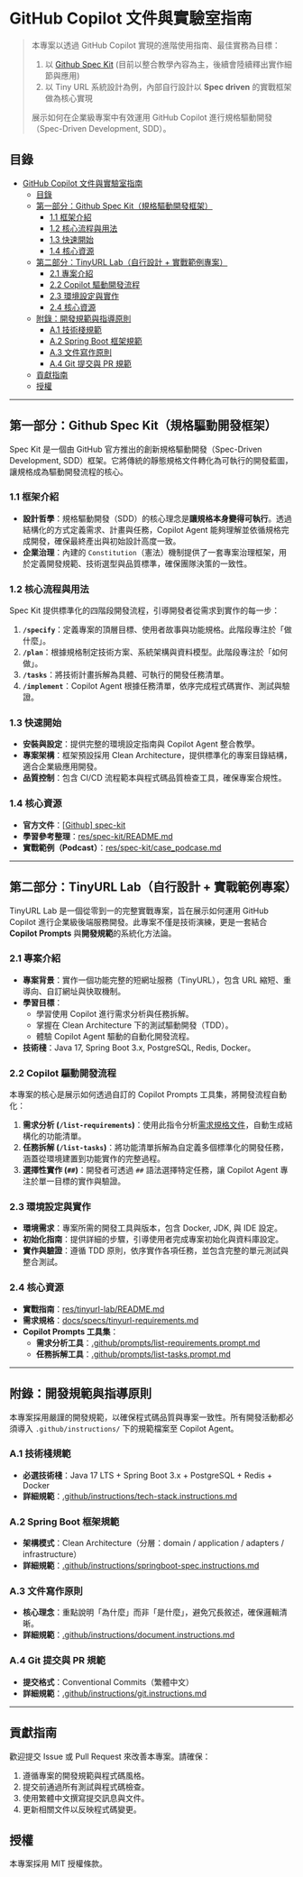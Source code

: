 # GitHub Copilot 文件與實驗室指南

> 本專案以透過 GitHub Copilot 實現的進階使用指南、最佳實務為目標：
> 1. 以 [Github Spec Kit](https://github.com/github/spec-kit) (目前以整合教學內容為主，後續會陸續釋出實作細節與應用)
> 2. 以 Tiny URL 系統設計為例，內部自行設計以 **Spec driven** 的實戰框架做為核心實現
>
> 展示如何在企業級專案中有效運用 GitHub Copilot 進行規格驅動開發（Spec-Driven Development, SDD）。

## 目錄

- [GitHub Copilot 文件與實驗室指南](#github-copilot-文件與實驗室指南)
  - [目錄](#目錄)
  - [第一部分：Github Spec Kit（規格驅動開發框架）](#第一部分github-spec-kit規格驅動開發框架)
    - [1.1 框架介紹](#11-框架介紹)
    - [1.2 核心流程與用法](#12-核心流程與用法)
    - [1.3 快速開始](#13-快速開始)
    - [1.4 核心資源](#14-核心資源)
  - [第二部分：TinyURL Lab（自行設計 + 實戰範例專案）](#第二部分tinyurl-lab自行設計--實戰範例專案)
    - [2.1 專案介紹](#21-專案介紹)
    - [2.2 Copilot 驅動開發流程](#22-copilot-驅動開發流程)
    - [2.3 環境設定與實作](#23-環境設定與實作)
    - [2.4 核心資源](#24-核心資源)
  - [附錄：開發規範與指導原則](#附錄開發規範與指導原則)
    - [A.1 技術棧規範](#a1-技術棧規範)
    - [A.2 Spring Boot 框架規範](#a2-spring-boot-框架規範)
    - [A.3 文件寫作原則](#a3-文件寫作原則)
    - [A.4 Git 提交與 PR 規範](#a4-git-提交與-pr-規範)
  - [貢獻指南](#貢獻指南)
  - [授權](#授權)

---

## 第一部分：Github Spec Kit（規格驅動開發框架）

Spec Kit 是一個由 GitHub 官方推出的創新規格驅動開發（Spec-Driven Development, SDD）框架。它將傳統的靜態規格文件轉化為可執行的開發藍圖，讓規格成為驅動開發流程的核心。

### 1.1 框架介紹

- **設計哲學**：規格驅動開發（SDD）的核心理念是**讓規格本身變得可執行**。透過結構化的方式定義需求、計畫與任務，Copilot Agent 能夠理解並依循規格完成開發，確保最終產出與初始設計高度一致。
- **企業治理**：內建的 `Constitution`（憲法）機制提供了一套專案治理框架，用於定義開發規範、技術選型與品質標準，確保團隊決策的一致性。

### 1.2 核心流程與用法

Spec Kit 提供標準化的四階段開發流程，引導開發者從需求到實作的每一步：

1.  **`/specify`**：定義專案的頂層目標、使用者故事與功能規格。此階段專注於「做什麼」。
2.  **`/plan`**：根據規格制定技術方案、系統架構與資料模型。此階段專注於「如何做」。
3.  **`/tasks`**：將技術計畫拆解為具體、可執行的開發任務清單。
4.  **`/implement`**：Copilot Agent 根據任務清單，依序完成程式碼實作、測試與驗證。

### 1.3 快速開始

- **安裝與設定**：提供完整的環境設定指南與 Copilot Agent 整合教學。
- **專案架構**：框架預設採用 Clean Architecture，提供標準化的專案目錄結構，適合企業級應用開發。
- **品質控制**：包含 CI/CD 流程範本與程式碼品質檢查工具，確保專案合規性。

### 1.4 核心資源

- **官方文件**：[[Github] spec-kit](https://github.com/github/spec-kit)
- **學習參考整理**：[res/spec-kit/README.md](res/spec-kit/README.md)
- **實戰範例（Podcast）**：[res/spec-kit/case_podcase.md](res/spec-kit/case_podcase.md)

---

## 第二部分：TinyURL Lab（自行設計 + 實戰範例專案）

TinyURL Lab 是一個從零到一的完整實戰專案，旨在展示如何運用 GitHub Copilot 進行企業級後端服務開發。此專案不僅是技術演練，更是一套結合 **Copilot Prompts** 與**開發規範**的系統化方法論。

### 2.1 專案介紹

- **專案背景**：實作一個功能完整的短網址服務（TinyURL），包含 URL 縮短、重導向、自訂網址與快取機制。
- **學習目標**：
  - 學習使用 Copilot 進行需求分析與任務拆解。
  - 掌握在 Clean Architecture 下的測試驅動開發（TDD）。
  - 體驗 Copilot Agent 驅動的自動化開發流程。
- **技術棧**：Java 17, Spring Boot 3.x, PostgreSQL, Redis, Docker。

### 2.2 Copilot 驅動開發流程

本專案的核心是展示如何透過自訂的 Copilot Prompts 工具集，將開發流程自動化：

1.  **需求分析 (`/list-requirements`)**：使用此指令分析[需求規格文件](docs/specs/tinyurl-requirements.md)，自動生成結構化的功能清單。
2.  **任務拆解 (`/list-tasks`)**：將功能清單拆解為自定義多個標準化的開發任務，涵蓋從環境建置到功能實作的完整過程。
3.  **選擇性實作 (`##`)**：開發者可透過 `##` 語法選擇特定任務，讓 Copilot Agent 專注於單一目標的實作與驗證。

### 2.3 環境設定與實作

- **環境需求**：專案所需的開發工具與版本，包含 Docker, JDK, 與 IDE 設定。
- **初始化指南**：提供詳細的步驟，引導使用者完成專案初始化與資料庫設定。
- **實作與驗證**：遵循 TDD 原則，依序實作各項任務，並包含完整的單元測試與整合測試。

### 2.4 核心資源

- **實戰指南**：[res/tinyurl-lab/README.md](res/tinyurl-lab/README.md)
- **需求規格**：[docs/specs/tinyurl-requirements.md](docs/specs/tinyurl-requirements.md)
- **Copilot Prompts 工具集**：
  - **需求分析工具**：[.github/prompts/list-requirements.prompt.md](.github/prompts/list-requirements.prompt.md)
  - **任務拆解工具**：[.github/prompts/list-tasks.prompt.md](.github/prompts/list-tasks.prompt.md)

---

## 附錄：開發規範與指導原則

本專案採用嚴謹的開發規範，以確保程式碼品質與專案一致性。所有開發活動都必須導入 `.github/instructions/` 下的規範檔案至 Copilot Agent。

### A.1 技術棧規範

- **必選技術棧**：Java 17 LTS + Spring Boot 3.x + PostgreSQL + Redis + Docker
- **詳細規範**：[.github/instructions/tech-stack.instructions.md](.github/instructions/tech-stack.instructions.md)

### A.2 Spring Boot 框架規範

- **架構模式**：Clean Architecture（分層：domain / application / adapters / infrastructure）
- **詳細規範**：[.github/instructions/springboot-spec.instructions.md](.github/instructions/springboot-spec.instructions.md)

### A.3 文件寫作原則

- **核心理念**：重點說明「為什麼」而非「是什麼」，避免冗長敘述，確保邏輯清晰。
- **詳細規範**：[.github/instructions/document.instructions.md](.github/instructions/document.instructions.md)

### A.4 Git 提交與 PR 規範

- **提交格式**：Conventional Commits（繁體中文）
- **詳細規範**：[.github/instructions/git.instructions.md](.github/instructions/git.instructions.md)

---

## 貢獻指南

歡迎提交 Issue 或 Pull Request 來改善本專案。請確保：

1.  遵循專案的開發規範與程式碼風格。
2.  提交前通過所有測試與程式碼檢查。
3.  使用繁體中文撰寫提交訊息與文件。
4.  更新相關文件以反映程式碼變更。

## 授權

本專案採用 MIT 授權條款。
